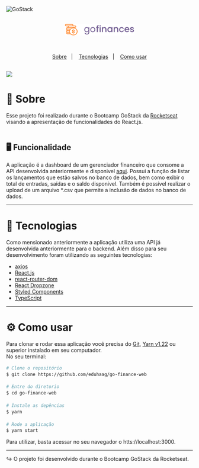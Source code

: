 <img alt="GoStack" src="https://storage.googleapis.com/golden-wind/bootcamp-gostack/header-desafios.png" /><br/>
<br>

<p align="center">
  <img alt="GoFinances" src="src/assets/logo_color.png" />
</p>
<br>

<p align="center">
  <a href="#--sobre">Sobre</a>&nbsp;&nbsp;&nbsp;|&nbsp;&nbsp;&nbsp;
  <a href="#-tecnologias">Tecnologias</a>&nbsp;&nbsp;&nbsp;|&nbsp;&nbsp;&nbsp;
  <a href="#-como-usar">Como usar</a>
</p><br>

<img src="https://ik.imagekit.io/dkdai9mqcy/goFinanceWeb_xP9Sp8oz3.gif"/>

# 📝 Sobre

Esse projeto foi realizado durante o Bootcamp GoStack da [Rocketseat](https://github.com/Rocketseat/) visando a apresentação de funcionalidades do React.js.<br>
<br>

## 🖥 Funcionalidade

A aplicação é a dashboard de um gerenciador financeiro que consome a API desenvolvida anteriormente e disponivel [aqui](https://github.com/eduhaag/Desafio-06-Banco-de-dados-e-upload-de-arquivos-no-Node.js). Possui a função de listar os lançamentos que estão salvos no banco de dados, bem como exibir o total de entradas, saídas e o saldo disponivel. Também é possivel realizar o upload de um arquivo \*.csv que permite a inclusão de dados no banco de dados.

---

# 🚀 Tecnologias

Como mensionado anteriormente a aplicação utiliza uma API já desenvolvida anteriormente para o backend. Além disso para seu desenvolvimento foram utilizando as seguintes tecnologias:

- [axios](https://github.com/axios/axios)
- [React.js](http://react.org)
- [react-router-dom](https://github.com/ReactTraining/react-router/tree/master/packages/react-router-dom)
- [React Dropzone](https://react-dropzone.js.org/)
- [Styled Components](https://styled-components.com/)
- [TypeScript](https://www.typescriptlang.org/)

---

# ⚙ Como usar

Para clonar e rodar essa aplicação você precisa do [Git](https://git-scm.com/), [Yarn v1.22](https://yarnpkg.com/) ou superior instalado em seu computador. <br>
No seu terminal:

```bash
# Clone o repositório
$ git clone https://github.com/eduhaag/go-finance-web

# Entre do diretorio
$ cd go-finance-web

# Instale as depências
$ yarn

# Rode a aplicação
$ yarn start
```

Para utilizar, basta acessar no seu navegador o htts://localhost:3000.

---

↪ O projeto foi desenvolvido durante o Bootcamp GoStack da Rocketseat.
